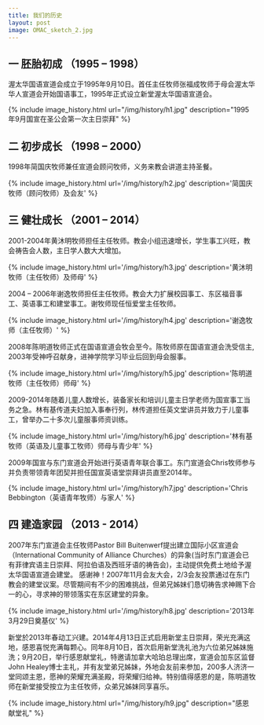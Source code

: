 ```yaml
---
title: 我们的历史
layout: post
image: OMAC_sketch_2.jpg
---
```


## 一 胚胎初成 （1995 – 1998）

渥太华国语宣道会成立于1995年9月10日。首任主任牧师张福成牧师于母会渥太华华人宣道会开始国语事工，1995年正式设立新堂渥太华国语宣道会。

{% include image_history.html url="/img/history/h1.jpg" description="1995年9月国宣在圣公会第一次主日崇拜" %}


## 二 初步成长 （1998 – 2000） 

1998年简国庆牧师兼任宣道会顾问牧师，义务来教会讲道主持圣餐。 

{% include image_history.html url='/img/history/h2.jpg' description='简国庆牧师（顾问牧师）及会友' %}

## 三 健壮成长  （2001 – 2014）

2001-2004年黄沐明牧师担任主任牧师。教会小组迅速增长，学生事工兴旺，教会祷告会人数，主日学人数大大增加。

{% include image_history.html url='/img/history/h3.jpg' description='黄沐明牧师（主任牧师）及师母' %}

2004 – 2006年谢逸牧师担任主任牧师。教会大力扩展校园事工、东区福音事工、英语事工和建堂事工。谢牧师现任恒爱堂主任牧师。

{% include image_history.html url='/img/history/h4.jpg' description='谢逸牧师（主任牧师）' %}

2008年陈明道牧师正式在国语宣道会牧会至今。陈牧师原在国语宣道会洗受信主, 2003年受神呼召献身，进神学院学习毕业后回到母会服事。

{% include image_history.html url='/img/history/h5.jpg' description='陈明道牧师（主任牧师）师母' %}

2009-2014年随着儿童人数增长，装备家长和培训儿童主日学老师为国宣事工当务之急。林有基传道夫妇加入事奉行列，林传道担任英文堂讲员并致力于儿童事工，曾举办二十多次儿童服事师资训练。

{% include image_history.html url='/img/history/h6.jpg' description='林有基牧师（英语及儿童事工牧师）师母与青少年' %}

2009年国宣与东门宣道会开始进行英语青年联合事工。东门宣道会Chris牧师参与并负责带领青年团契并担任国宣英语堂崇拜讲员直至2014年。

{% include image_history.html url='/img/history/h7.jpg' description='Chris Bebbington（英语青年牧师）与家人' %}

## 四 建造家园 （2013 - 2014）

2007年东门宣道会主任牧师Pastor Bill Buitenwerf提出建立国际小区宣道会（International Community of Alliance Churches）的异象(当时东门宣道会已有菲律宾语主日崇拜、阿拉伯语及西班牙语的祷告会)，主动提供免费土地给予渥太华国语宣道会建堂。
感谢神！2007年11月会友大会，2/3会友投票通过在东门教会的建堂议案。尽管期间有不少的困难挑战，但弟兄姊妹们恳切祷告求神赐下合一的心，寻求神的带领落实在东区建堂的异象。

{% include image_history.html url='/img/history/h8.jpg' description='2013年3月29日奠基仪' %}

新堂於2013年春动工兴建。2014年4月13日正式启用新堂主日崇拜，荣光充满这地，感恩喜悦充满每颗心。同年8月10日，首次启用新堂洗礼池为六位弟兄姊妹施洗；9月20日，举行感恩献堂礼，特邀请加拿大哈珀总理出席，宣道会加东区监督John Healey博士主礼，并有友堂弟兄姊妹，外地会友前来参加，200多人济济一堂同颂主恩，愿神的荣耀充满圣殿，将荣耀归给神。特别值得感恩的是，陈明道牧师在新堂接受按立为主任牧师，众弟兄姊妹同享喜乐。

{% include image_history.html url="/img/history/h9.jpg" description="感恩献堂礼" %}






